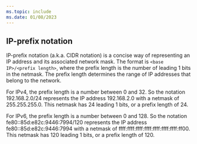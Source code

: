 ```yaml
---
ms.topic: include
ms.date: 01/08/2023
---
```


## IP-prefix notation

IP-prefix notation (a.k.a. CIDR notation) is a concise way of representing an IP address and its associated network mask. The format is `<base IP>/<prefix length>`, where the prefix length is the number of leading 1 bits in the netmask. The prefix length determines the range of IP addresses that belong to the network.

For IPv4, the prefix length is a number between 0 and 32. So the notation 192.168.2.0/24 represents the IP address 192.168.2.0 with a netmask of 255.255.255.0. This netmask has 24 leading 1 bits, or a prefix length of 24.

For IPv6, the prefix length is a number between 0 and 128. So the notation fe80::85d:e82c:9446:7994/120 represents the IP address fe80::85d:e82c:9446:7994 with a netmask of ffff:ffff:ffff:ffff:ffff:ffff:ffff:ff00. This netmask has 120 leading 1 bits, or a prefix length of 120.
